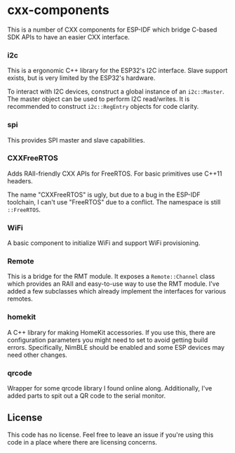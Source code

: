 # cxx-components

This is a number of CXX components for ESP-IDF which bridge C-based SDK
APIs to have an easier CXX interface.

### i2c

This is a ergonomic C++ library for the ESP32's I2C interface. Slave support
exists, but is very limited by the ESP32's hardware.

To interact with I2C devices, construct a global instance of an `i2c::Master`.
The master object can be used to perform I2C read/writes. It is recommended
to construct `i2c::RegEntry` objects for code clarity.

### spi

This provides SPI master and slave capabilities.

### CXXFreeRTOS

Adds RAII-friendly CXX APIs for FreeRTOS. For basic primitives use
C++11 headers.

The name "CXXFreeRTOS" is ugly, but due to a bug in the ESP-IDF toolchain,
I can't use "FreeRTOS" due to a conflict. The namespace is still
`::FreeRTOS`.

### WiFi

A basic component to initialize WiFi and support WiFi provisioning.

### Remote

This is a bridge for the RMT module. It exposes a `Remote::Channel` class
which provides an RAII and easy-to-use way to use the RMT module. I've added
a few subclasses which already implement the interfaces for various remotes.

### homekit

A C++ library for making HomeKit accessories. If you use this, there are
configuration parameters you might need to set to avoid getting build errors.
Specifically, NimBLE should be enabled and some ESP devices may need other
changes.

### qrcode

Wrapper for some qrcode library I found online along. Additionally, I've added
parts to spit out a QR code to the serial monitor.

## License

This code has no license. Feel free to leave an issue if you're using this
code in a place where there are licensing concerns.
